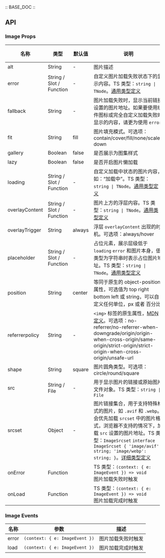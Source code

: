 :: BASE_DOC ::

## API
### Image Props

名称 | 类型 | 默认值 | 说明 | 必传
-- | -- | -- | -- | --
alt | String | - | 图片描述 | N
error | String / Slot / Function | - | 自定义图片加载失败状态下的显示内容。TS 类型：`string \| TNode`。[通用类型定义](https://github.com/Tencent/tdesign-vue/blob/develop/src/common.ts) | N
fallback | String | - | 图片加载失败时，显示当前链接设置的图片地址。如果要使用组件图标或完全自定义加载失败时显示的内容，请更为使用 `error` | N
fit | String | fill | 图片填充模式。可选项：contain/cover/fill/none/scale-down | N
gallery | Boolean | false | 是否展示为图集样式 | N
lazy | Boolean | false | 是否开启图片懒加载 | N
loading | String / Slot / Function | - | 自定义加载中状态的图片内容，如：“加载中”。TS 类型：`string \| TNode`。[通用类型定义](https://github.com/Tencent/tdesign-vue/blob/develop/src/common.ts) | N
overlayContent | String / Slot / Function | - | 图片上方的浮层内容。TS 类型：`string \| TNode`。[通用类型定义](https://github.com/Tencent/tdesign-vue/blob/develop/src/common.ts) | N
overlayTrigger | String | always | 浮层 `overlayContent` 出现的时机。可选项：always/hover | N
placeholder | String / Slot / Function | - | 占位元素，展示层级低于 `loading` `error` 和图片本身，值类型为字符串时表示占位图片地址。TS 类型：`string \| TNode`。[通用类型定义](https://github.com/Tencent/tdesign-vue/blob/develop/src/common.ts) | N
position | String | center | 等同于原生的 object-position 属性，可选值为 top right bottom left 或 string，可以自定义任何单位，px 或者 百分比 | N
referrerpolicy | String | - | `<img>` 标签的原生属性，[MDN 定义](https://developer.mozilla.org/en-US/docs/Web/HTTP/Headers/Referrer-Policy)。可选项：no-referrer/no-referrer-when-downgrade/origin/origin-when-cross-origin/same-origin/strict-origin/strict-origin-when-cross-origin/unsafe-url | N
shape | String | square | 图片圆角类型。可选项：circle/round/square | N
src | String / File | - | 用于显示图片的链接或原始图片文件对象。TS 类型：`string \| File` | N
srcset | Object | - | 图片链接集合，用于支持特殊格式的图片，如 `.avif` 和 `.webp`。会优先加载 `srcset` 中的图片格式，浏览器不支持的情况下，加载 `src` 设置的图片地址。TS 类型：`ImageSrcset` `interface ImageSrcset { 'image/avif': string; 'image/webp': string; }`。[详细类型定义](https://github.com/Tencent/tdesign-vue/tree/develop/src/image/type.ts) | N
onError | Function |  | TS 类型：`(context: { e: ImageEvent }) => void`<br/>图片加载失败时触发 | N
onLoad | Function |  | TS 类型：`(context: { e: ImageEvent }) => void`<br/>图片加载完成时触发 | N

### Image Events

名称 | 参数 | 描述
-- | -- | --
error | `(context: { e: ImageEvent })` | 图片加载失败时触发
load | `(context: { e: ImageEvent })` | 图片加载完成时触发
